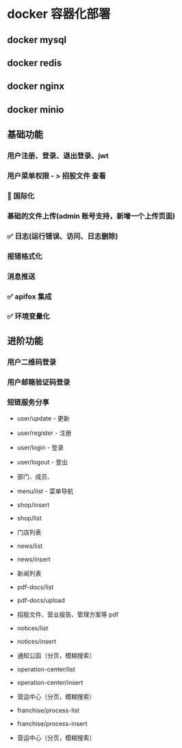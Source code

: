 # docker 容器化部署
## docker mysql
## docker redis
## docker nginx
## docker minio

## 基础功能
### 用户注册、登录、退出登录、jwt
### 用户菜单权限 - > 招股文件 查看
### 🎯 国际化
### 基础的文件上传(admin 账号支持，新增一个上传页面)
### ✅ 日志(运行错误、访问、日志删除)
### 报错格式化
### 消息推送
### ✅ apifox 集成
### ✅ 环境变量化

## 进阶功能
### 用户二维码登录
### 用户邮箱验证码登录
### 短链服务分享

* user/update - 更新
* user/register - 注册
* user/login - 登录
* user/logout - 登出
* 部门、成员、

* menu/list - 菜单导航

* shop/insert
* shop/list
* 门店列表

* news/list
* news/insert
* 新闻列表

* pdf-docs/list
* pdf-docs/upload
* 招股文件、营业报告、管理方案等 pdf

* notices/list
* notices/insert
* 通知公函（分页，模糊搜索）

* operation-center/list
* operation-center/insert
* 营运中心（分页，模糊搜索）

* franchise/process-list
* franchise/process-insert
* 营运中心（分页，模糊搜索）
